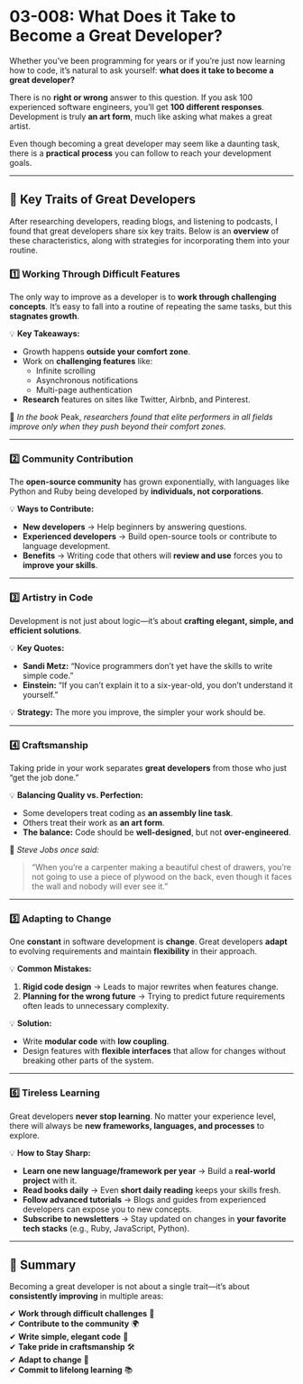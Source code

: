 # 03-008: What Does it Take to Become a Great Developer?

Whether you’ve been programming for years or if you’re just now learning how to code, it’s natural to ask yourself: **what does it take to become a great developer?**

There is no **right or wrong** answer to this question. If you ask 100 experienced software engineers, you’ll get **100 different responses**. Development is truly **an art form**, much like asking what makes a great artist.

Even though becoming a great developer may seem like a daunting task, there is a **practical process** you can follow to reach your development goals.

---

## 🔑 Key Traits of Great Developers

After researching developers, reading blogs, and listening to podcasts, I found that great developers share six key traits. Below is an **overview** of these characteristics, along with strategies for incorporating them into your routine.

### 1️⃣ Working Through Difficult Features

The only way to improve as a developer is to **work through challenging concepts**. It’s easy to fall into a routine of repeating the same tasks, but this **stagnates growth**.

💡 **Key Takeaways:**

- Growth happens **outside your comfort zone**.
- Work on **challenging features** like:
  - Infinite scrolling
  - Asynchronous notifications
  - Multi-page authentication
- **Research** features on sites like Twitter, Airbnb, and Pinterest.

📖 *In the book* Peak, *researchers found that elite performers in all fields improve only when they push beyond their comfort zones.*

---

### 2️⃣ Community Contribution

The **open-source community** has grown exponentially, with languages like Python and Ruby being developed by **individuals, not corporations**.

💡 **Ways to Contribute:**

- **New developers** → Help beginners by answering questions.
- **Experienced developers** → Build open-source tools or contribute to language development.
- **Benefits** → Writing code that others will **review and use** forces you to **improve your skills**.

---

### 3️⃣ Artistry in Code

Development is not just about logic—it’s about **crafting elegant, simple, and efficient solutions**.

💡 **Key Quotes:**

- **Sandi Metz:** “Novice programmers don’t yet have the skills to write simple code.”
- **Einstein:** “If you can’t explain it to a six-year-old, you don’t understand it yourself.”

💡 **Strategy:** The more you improve, the simpler your work should be.

---

### 4️⃣ Craftsmanship

Taking pride in your work separates **great developers** from those who just “get the job done.”

💡 **Balancing Quality vs. Perfection:**

- Some developers treat coding as **an assembly line task**.
- Others treat their work as **an art form**.
- **The balance:** Code should be **well-designed**, but not **over-engineered**.

📖 *Steve Jobs once said:*  

> “When you’re a carpenter making a beautiful chest of drawers, you’re not going to use a piece of plywood on the back, even though it faces the wall and nobody will ever see it.”

---

### 5️⃣ Adapting to Change

One **constant** in software development is **change**. Great developers **adapt** to evolving requirements and maintain **flexibility** in their approach.

💡 **Common Mistakes:**

1. **Rigid code design** → Leads to major rewrites when features change.
2. **Planning for the wrong future** → Trying to predict future requirements often leads to unnecessary complexity.

💡 **Solution:**

- Write **modular code** with **low coupling**.
- Design features with **flexible interfaces** that allow for changes without breaking other parts of the system.

---

### 6️⃣ Tireless Learning

Great developers **never stop learning**. No matter your experience level, there will always be **new frameworks, languages, and processes** to explore.

💡 **How to Stay Sharp:**

- **Learn one new language/framework per year** → Build a **real-world project** with it.
- **Read books daily** → Even **short daily reading** keeps your skills fresh.
- **Follow advanced tutorials** → Blogs and guides from experienced developers can expose you to new concepts.
- **Subscribe to newsletters** → Stay updated on changes in **your favorite tech stacks** (e.g., Ruby, JavaScript, Python).

---

## 📌 Summary

Becoming a great developer is not about a single trait—it’s about **consistently improving** in multiple areas:

✔ **Work through difficult challenges** 💪  
✔ **Contribute to the community** 🌍  
✔ **Write simple, elegant code** 🎨  
✔ **Take pride in craftsmanship** 🛠️  
✔ **Adapt to change** 🔄  
✔ **Commit to lifelong learning** 📚  
